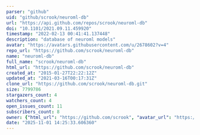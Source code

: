 ```yaml
---
parser: "github"
uid: "github/scrook/neuroml-db"
url: "https://api.github.com/repos/scrook/neuroml-db"
doi: "10.1101/2021.09.11.459920"
timestamp: "2022-02-13 00:41:41.137448"
description: "database of neuroml models"
avatar: "https://avatars.githubusercontent.com/u/2678602?v=4"
repo_url: "https://github.com/scrook/neuroml-db"
name: "neuroml-db"
full_name: "scrook/neuroml-db"
html_url: "https://github.com/scrook/neuroml-db"
created_at: "2015-01-27T22:22:12Z"
updated_at: "2021-03-16T00:17:31Z"
clone_url: "https://github.com/scrook/neuroml-db.git"
size: 7799786
stargazers_count: 4
watchers_count: 4
open_issues_count: 11
subscribers_count: 8
owner: {"html_url": "https://github.com/scrook", "avatar_url": "https://avatars.githubusercontent.com/u/2678602?v=4", "login": "scrook", "type": "User"}
date: "2025-11-01 14:25:33.606360"
---
```


